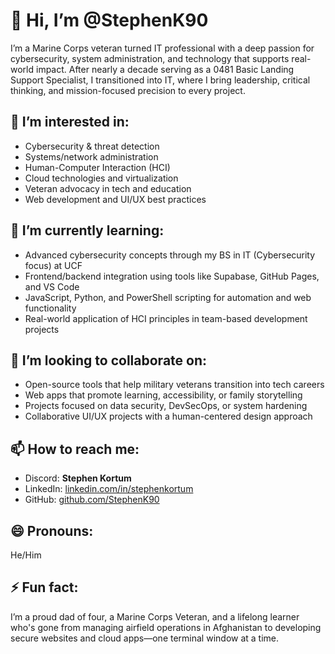 # 👋 Hi, I’m @StephenK90

I’m a Marine Corps veteran turned IT professional with a deep passion for cybersecurity, system administration, and technology that supports real-world impact. After nearly a decade serving as a 0481 Basic Landing Support Specialist, I transitioned into IT, where I bring leadership, critical thinking, and mission-focused precision to every project.

## 👀 I’m interested in:
- Cybersecurity & threat detection  
- Systems/network administration  
- Human-Computer Interaction (HCI)  
- Cloud technologies and virtualization  
- Veteran advocacy in tech and education  
- Web development and UI/UX best practices  

## 🌱 I’m currently learning:
- Advanced cybersecurity concepts through my BS in IT (Cybersecurity focus) at UCF  
- Frontend/backend integration using tools like Supabase, GitHub Pages, and VS Code  
- JavaScript, Python, and PowerShell scripting for automation and web functionality  
- Real-world application of HCI principles in team-based development projects  

## 💞️ I’m looking to collaborate on:
- Open-source tools that help military veterans transition into tech careers  
- Web apps that promote learning, accessibility, or family storytelling  
- Projects focused on data security, DevSecOps, or system hardening  
- Collaborative UI/UX projects with a human-centered design approach  

## 📫 How to reach me:
- Discord: **Stephen Kortum**
- LinkedIn: [linkedin.com/in/stephenkortum](https://www.linkedin.com/in/stephenkortum/)
- GitHub: [github.com/StephenK90](https://github.com/StephenK90)

## 😄 Pronouns:
He/Him

## ⚡ Fun fact:
I’m a proud dad of four, a Marine Corps Veteran, and a lifelong learner who's gone from managing airfield operations in Afghanistan to developing secure websites and cloud apps—one terminal window at a time.
